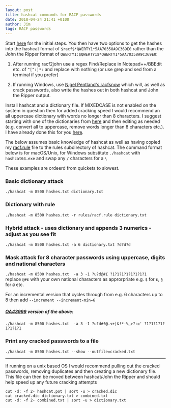 ```yaml
---
layout: post
title: hashcat commands for RACF passwords
date: 2018-04-24 21:41 +0100
author: Jim
tags: RACF passwords
---
```

Start [here](https://mainframed767.tumblr.com/post/43072129477/how-to-copy-the-racf-database-off-the-mainframe) for the initial steps. You then have two options to get the hashes into the hashcat format of `$racf$*QWERTY1*5AA70358A9C369E0` rather than the John the Ripper format of `QWERTY1:$QWERTY1$*QWERTY1*5AA70358A9C369E0`:

1. After running racf2john use a regex Find/Replace in Notepad++/BBEdit etc. of `^[^:]*:` and replace with nothing (or use grep and sed from a terminal if you prefer)

2. If running Windows, use [Nigel Pentland's racfsnow](https://www.nigelpentland.co.uk/utilities/) which will, as well as crack passwords, also write the hashes out in both hashcat and John the Ripper output.  

Install hashcat and a dictionary file. If MIXEDCASE is not enabled on the system in question then for added cracking speed I would recommend an all uppercase dictionary with words no longer than 8 characters. I suggest starting with one of the dictionaries from [here](https://github.com/berzerk0/Probable-Wordlists) and then editing as needed (e.g. convert all to uppercase, remove words longer than 8 characters etc.). I have already done this for you [here](https://github.com/jaytay79/Probable-Wordlists/blob/RACF/Real-Passwords/Top304Thousand-probable-v2.txt).     

The below assumes basic knowledge of hashcat as well as having copied my [racf.rule](https://github.com/jaytay79/zos/blob/master/racf.rule) file to the rules subdirectory of hashcat. The command format below is for macOS/Unix, for Windows substitute `./hashcat` with `hashcat64.exe` and swap any `/` characters for a `\`  

These examples are ordeerd from quickets to slowest.  


### Basic dictionary attack
`./hashcat -m 8500 hashes.txt dictionary.txt`

### Dictionary with rule
`./hashcat -m 8500 hashes.txt -r rules/racf.rule dictionary.txt`

### Hybrid attack - uses dictionary and appends 3 numerics - adjust as you see fit
`./hashcat -m 8500 hashes.txt -a 6 dictionary.txt ?d?d?d`

### Mask attack for 8 character passwords using uppercase, digits and national characters
`./hashcat -m 8500 hashes.txt  -a 3 -1 ?u?d@#£ ?1?1?1?1?1?1?1?1`  
replace `@#£` with your own national characters as approrpriate e.g. `$` for `£`, `§` for `@` etc.

For an incremental version that cycles through from e.g. 6 characters up to 8 then add `--increment --increment-min=6`  

##### [OA43999](https://www.ibm.com/support/docview.wss?uid=isg1OA43999) version of the above:
`./hashcat -m 8500 hashes.txt  -a 3 -1 ?u?d#£@.<+|&!*-%_>?:=' ?1?1?1?1?1?1?1?1`

### Print any cracked passwords to a file
`./hashcat -m 8500 hashes.txt --show --outfile=cracked.txt`  

___
If running on a unix based OS I would recommend pulling out the cracked passwords, removing duplicates and then creating a new dictionary file. This file can then be moved between hashcat/John the Ripper and should help speed up any future cracking attempts  
  
```
cut -d: -f 2- hashcat.pot | sort -u > cracked.dic
cat cracked.dic dictionary.txt > combined.txt
cut -d: -f 2- combined.txt | sort -u > dictionary.txt
```
